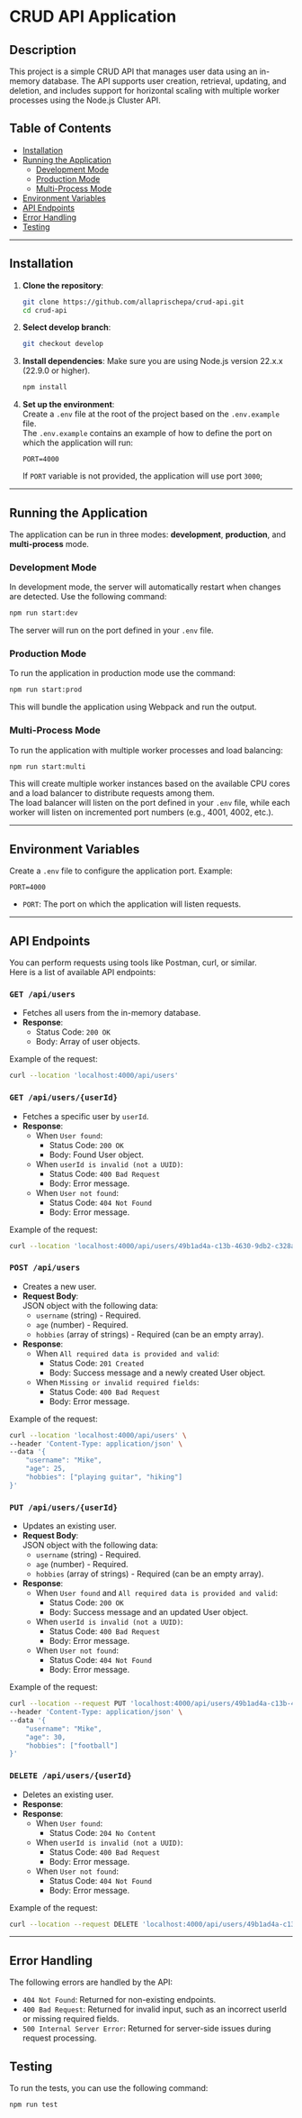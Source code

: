 # CRUD API Application

## Description

This project is a simple CRUD API that manages user data using an in-memory database. The API supports user creation, retrieval, updating, and deletion, and includes support for horizontal scaling with multiple worker processes using the Node.js Cluster API.

## Table of Contents

- [Installation](#installation)
- [Running the Application](#running-the-application)
  - [Development Mode](#development-mode)
  - [Production Mode](#production-mode)
  - [Multi-Process Mode](#multi-process-mode)
- [Environment Variables](#environment-variables)
- [API Endpoints](#api-endpoints)
- [Error Handling](#error-handling)
- [Testing](#testing)

---

## Installation

1. **Clone the repository**:
    ```bash
    git clone https://github.com/allaprischepa/crud-api.git
    cd crud-api
    ```

2. **Select develop branch**:  
    ```bash
    git checkout develop
    ```

3. **Install dependencies**:
    Make sure you are using Node.js version 22.x.x (22.9.0 or higher).
    ```bash
    npm install
    ```

4. **Set up the environment**:  
    Create a `.env` file at the root of the project based on the `.env.example` file.  
    The `.env.example` contains an example of how to define the port on which the application will run:  
    ```
    PORT=4000
    ```
    If `PORT` variable is not provided, the application will use port `3000`;
---

## Running the Application

The application can be run in three modes: **development**, **production**, and **multi-process** mode.

### Development Mode

In development mode, the server will automatically restart when changes are detected. Use the following command:

```bash
npm run start:dev
```

The server will run on the port defined in your `.env` file.

### Production Mode

To run the application in production mode use the command:

```bash
npm run start:prod
```

This will bundle the application using Webpack and run the output.

### Multi-Process Mode

To run the application with multiple worker processes and load balancing:

```bash
npm run start:multi
```

This will create multiple worker instances based on the available CPU cores and a load balancer to distribute requests among them.  
The load balancer will listen on the port defined in your `.env` file, while each worker will listen on incremented port numbers (e.g., 4001, 4002, etc.).

---

## Environment Variables

Create a `.env` file to configure the application port. Example:

```
PORT=4000
```

- `PORT`: The port on which the application will listen requests.

---

## API Endpoints

You can perform requests using tools like Postman, curl, or similar.  
Here is a list of available API endpoints:

### `GET /api/users`

- Fetches all users from the in-memory database.
- **Response**: 
  - Status Code: `200 OK`
  - Body: Array of user objects.

Example of the request:  
```bash
curl --location 'localhost:4000/api/users'
```

### `GET /api/users/{userId}`

- Fetches a specific user by `userId`.
- **Response**:
  - When `User found`:
      - Status Code: `200 OK`
      - Body: Found User object.
  - When `userId is invalid (not a UUID)`:
      - Status Code: `400 Bad Request`
      - Body: Error message.
  - When `User not found`:
      - Status Code: `404 Not Found`
      - Body: Error message.

Example of the request:  
```bash
curl --location 'localhost:4000/api/users/49b1ad4a-c13b-4630-9db2-c328ad1de0a0'
```

### `POST /api/users`

- Creates a new user.
- **Request Body**:  
  JSON object with the following data: 
  - `username` (string) - Required.
  - `age` (number) - Required.
  - `hobbies` (array of strings) - Required (can be an empty array).
- **Response**:
  - When `All required data is provided and valid`:
      - Status Code: `201 Created`
      - Body: Success message and a newly created User object.
  - When `Missing or invalid required fields`:
      - Status Code: `400 Bad Request`
      - Body: Error message.

Example of the request:  
```bash
curl --location 'localhost:4000/api/users' \
--header 'Content-Type: application/json' \
--data '{
    "username": "Mike",
    "age": 25,
    "hobbies": ["playing guitar", "hiking"]
}'
```

### `PUT /api/users/{userId}`

- Updates an existing user.
- **Request Body**:  
  JSON object with the following data: 
  - `username` (string) - Required.
  - `age` (number) - Required.
  - `hobbies` (array of strings) - Required (can be an empty array).
- **Response**:
  - When `User found` and `All required data is provided and valid`:
      - Status Code: `200 OK`
      - Body: Success message and an updated User object.
  - When `userId is invalid (not a UUID)`:
      - Status Code: `400 Bad Request`
      - Body: Error message.
  - When `User not found`:
      - Status Code: `404 Not Found`
      - Body: Error message.

Example of the request:  
```bash
curl --location --request PUT 'localhost:4000/api/users/49b1ad4a-c13b-4630-9db2-c328ad1de0a0' \
--header 'Content-Type: application/json' \
--data '{
    "username": "Mike",
    "age": 30,
    "hobbies": ["football"]
}'
```

### `DELETE /api/users/{userId}`

- Deletes an existing user.
- **Response**:
- **Response**:
  - When `User found`:
      - Status Code: `204 No Content`
  - When `userId is invalid (not a UUID)`:
      - Status Code: `400 Bad Request`
      - Body: Error message.
  - When `User not found`:
      - Status Code: `404 Not Found`
      - Body: Error message.

Example of the request:  
```bash
curl --location --request DELETE 'localhost:4000/api/users/49b1ad4a-c13b-4630-9db2-c328ad1de0a0'
```
---

## Error Handling
The following errors are handled by the API:

- `404 Not Found`: Returned for non-existing endpoints.
- `400 Bad Request`: Returned for invalid input, such as an incorrect userId or missing required fields.
- `500 Internal Server Error`: Returned for server-side issues during request processing.

## Testing

To run the tests, you can use the following command:

```bash
npm run test
```
